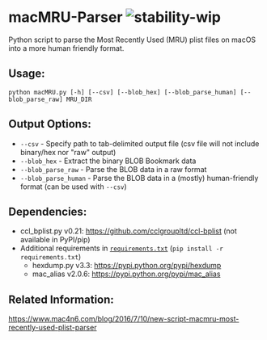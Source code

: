 # macMRU-Parser  ![stability-wip](https://img.shields.io/badge/stability-work_in_progress-lightgrey.svg)
Python script to parse the Most Recently Used (MRU) plist files on macOS into a more human friendly format.

## Usage:
`python macMRU.py [-h] [--csv] [--blob_hex] [--blob_parse_human] [--blob_parse_raw] MRU_DIR`

## Output Options:
* `--csv` - Specify path to tab-delimited output file (csv file will not include binary/hex nor "raw" output)
* `--blob_hex` - Extract the binary BLOB Bookmark data
* `--blob_parse_raw` - Parse the BLOB data in a raw format
* `--blob_parse_human` - Parse the BLOB data in a (mostly) human-friendly format (can be used with `--csv`)

## Dependencies:      
- ccl_bplist.py v0.21: https://github.com/cclgroupltd/ccl-bplist (not available in PyPI/pip)
- Additional requirements in [`requirements.txt`](requirements.txt) (`pip install -r requirements.txt`)
  - hexdump.py v3.3: https://pypi.python.org/pypi/hexdump
  - mac_alias v2.0.6: https://pypi.python.org/pypi/mac_alias

## Related Information:
https://www.mac4n6.com/blog/2016/7/10/new-script-macmru-most-recently-used-plist-parser
